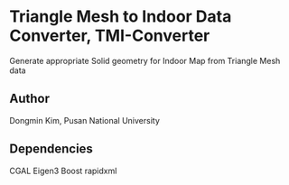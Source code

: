 # Triangle Mesh to Indoor Data Converter, TMI-Converter
Generate appropriate Solid geometry for Indoor Map from Triangle Mesh data 

## Author
Dongmin Kim, Pusan National University

## Dependencies
CGAL
Eigen3
Boost
rapidxml
